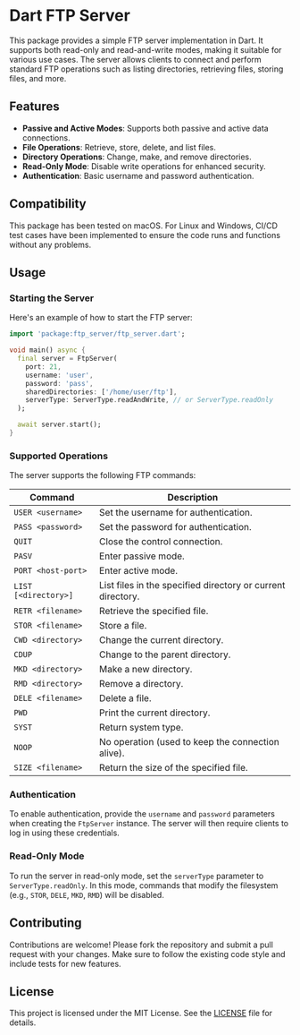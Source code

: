 

# Dart FTP Server

This package provides a simple FTP server implementation in Dart. It supports both read-only and read-and-write modes, making it suitable for various use cases. The server allows clients to connect and perform standard FTP operations such as listing directories, retrieving files, storing files, and more.

## Features

- **Passive and Active Modes**: Supports both passive and active data connections.
- **File Operations**: Retrieve, store, delete, and list files.
- **Directory Operations**: Change, make, and remove directories.
- **Read-Only Mode**: Disable write operations for enhanced security.
- **Authentication**: Basic username and password authentication.

## Compatibility

This package has been tested on macOS. For Linux and Windows, CI/CD test cases have been implemented to ensure the code runs and functions without any problems.

## Usage

### Starting the Server

Here's an example of how to start the FTP server:

```dart
import 'package:ftp_server/ftp_server.dart';

void main() async {
  final server = FtpServer(
    port: 21,
    username: 'user',
    password: 'pass',
    sharedDirectories: ['/home/user/ftp'],
    serverType: ServerType.readAndWrite, // or ServerType.readOnly
  );

  await server.start();
}
```

### Supported Operations

The server supports the following FTP commands:

| Command             | Description                                                      |
|---------------------|------------------------------------------------------------------|
| `USER <username>`   | Set the username for authentication.                             |
| `PASS <password>`   | Set the password for authentication.                             |
| `QUIT`              | Close the control connection.                                    |
| `PASV`              | Enter passive mode.                                              |
| `PORT <host-port>`  | Enter active mode.                                               |
| `LIST [<directory>]`| List files in the specified directory or current directory.      |
| `RETR <filename>`   | Retrieve the specified file.                                     |
| `STOR <filename>`   | Store a file.                                                    |
| `CWD <directory>`   | Change the current directory.                                    |
| `CDUP`              | Change to the parent directory.                                  |
| `MKD <directory>`   | Make a new directory.                                            |
| `RMD <directory>`   | Remove a directory.                                              |
| `DELE <filename>`   | Delete a file.                                                   |
| `PWD`               | Print the current directory.                                     |
| `SYST`              | Return system type.                                              |
| `NOOP`              | No operation (used to keep the connection alive).                |
| `SIZE <filename>`   | Return the size of the specified file.                           |

### Authentication

To enable authentication, provide the `username` and `password` parameters when creating the `FtpServer` instance. The server will then require clients to log in using these credentials.

### Read-Only Mode

To run the server in read-only mode, set the `serverType` parameter to `ServerType.readOnly`. In this mode, commands that modify the filesystem (e.g., `STOR`, `DELE`, `MKD`, `RMD`) will be disabled.

## Contributing

Contributions are welcome! Please fork the repository and submit a pull request with your changes. Make sure to follow the existing code style and include tests for new features.

## License

This project is licensed under the MIT License. See the [LICENSE](LICENSE) file for details.


